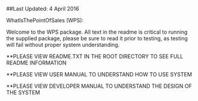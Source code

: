 ##Last Updated: 4 April 2016

WhatIsThePointOfSales (WPS):

Welcome to the WPS package. All text in the readme is critical to running the supplied package, please be sure to read it prior to testing, as testing will fail without proper system understanding. 

**PLEASE VIEW README.TXT IN THE ROOT DIRECTORY TO SEE FULL README INFORMATION

**PLEASE VIEW USER MANUAL TO UNDERSTAND HOW TO USE SYSTEM

**PLEASE VIEW DEVELOPER MANUAL TO UNDERSTAND THE DESIGN OF THE SYSTEM

